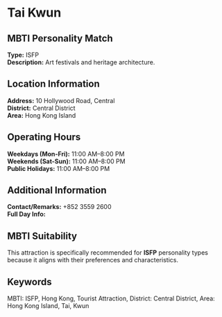 # Tai Kwun

## MBTI Personality Match
**Type:** ISFP  
**Description:** Art festivals and heritage architecture.

## Location Information
**Address:** 10 Hollywood Road, Central  
**District:** Central District  
**Area:** Hong Kong Island

## Operating Hours
**Weekdays (Mon-Fri):** 11:00 AM–8:00 PM  
**Weekends (Sat-Sun):** 11:00 AM–8:00 PM  
**Public Holidays:** 11:00 AM–8:00 PM

## Additional Information
**Contact/Remarks:** +852 3559 2600  
**Full Day Info:** 

## MBTI Suitability
This attraction is specifically recommended for **ISFP** personality types because it aligns with their preferences and characteristics.

## Keywords
MBTI: ISFP, Hong Kong, Tourist Attraction, District: Central District, Area: Hong Kong Island, Tai, Kwun
